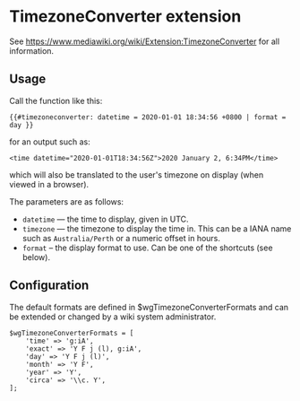 TimezoneConverter extension
===========================

See https://www.mediawiki.org/wiki/Extension:TimezoneConverter for all information.

## Usage

Call the function like this:

    {{#timezoneconverter: datetime = 2020-01-01 18:34:56 +0800 | format = day }}

for an output such as:

    <time datetime="2020-01-01T18:34:56Z">2020 January 2, 6:34PM</time>

which will also be translated to the user's timezone on display (when viewed in a browser).

The parameters are as follows:

* `datetime` — the time to display, given in UTC.
* `timezone` — the timezone to display the time in. This can be a IANA name such as `Australia/Perth` or a numeric offset in hours.
* `format` – the display format to use. Can be one of the shortcuts (see below).

## Configuration

The default formats are defined in $wgTimezoneConverterFormats and can be extended or changed by a wiki system administrator.

    $wgTimezoneConverterFormats = [
        'time' => 'g:iA',
        'exact' => 'Y F j (l), g:iA',
        'day' => 'Y F j (l)',
        'month' => 'Y F',
        'year' => 'Y',
        'circa' => '\\c. Y',
    ];
